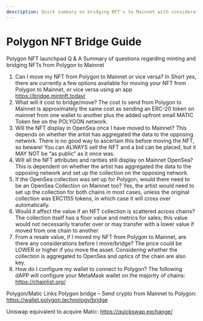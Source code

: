 ```yaml
---
description: Quick summary on bridging NFT's to Mainnet with considerations
---
```


# Polygon NFT Bridge Guide

Polygon NFT launchpad Q & A Summary of questions regarding minting and bridging NFTs from Polygon to Mainnet

1. Can I move my NFT from Polygon to Mainnet or vice versa? In Short yes, there are currently a few options available for moving your NFT from Polygon to Mainnet, or vice versa using an app https://bridge.mintnft.today/
2. What will it cost to bridge/move? The cost to send from Polygon to Mainnet is approximately the same cost as sending an ERC-20 token on mainnet from one wallet to another plus the added upfront small MATIC Token fee on the POLYGON network.
3. Will the NFT display in OpenSea once I have moved to Mainnet? This depends on whether the artist has aggregated the data to the opposing network. There is no good way to ascertain this before moving the NFT, so beware! You can ALWAYS sell the NFT and a bid can be placed, but it MAY NOT be “as public” as it once was.
4. Will all the NFT attributes and rarities still display on Mainnet OpenSea? This is dependent on whether the artist has aggregated the data to the opposing network and set up the collection on the opposing network.
5. If the OpenSea collection was set up for Polygon, would there need to be an OpenSea Collection on Mainnet too? Yes, the artist would need to set up the collection for both chains in most cases, unless the original collection was ERC1155 tokens, in which case it will cross over automatically.
6. Would it affect the value if an NFT collection is scattered across chains? The collection itself has a floor value and metrics for sales; this value would not necessarily transfer over or may transfer with a lower value if moved from one chain to another.
7. From a resale value, if I moved my NFT from Polygon to Mainnet, are there any considerations before I move/bridge? The price could be LOWER or higher if you move the asset. Considering whether the collection is aggregated to OpenSea and optics of the chain are also key.
8. How do I configure my wallet to connect to Polygon? The following dAPP will configure your MetaMask wallet on the majority of chains: https://chainlist.org/

Polygon/Matic Links Polygon bridge – Send crypto from Mainnet to Polygon: https://wallet.polygon.technology/bridge

Uniswap equivalent to acquire Matic: https://quickswap.exchange/
